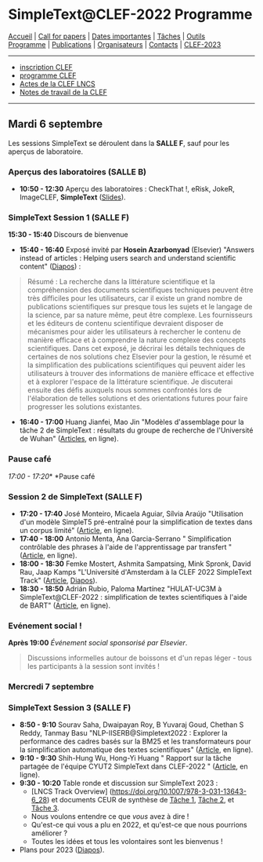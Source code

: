 # SimpleText@CLEF-2022 Programme


[Accueil](./) | [Call for papers](./CFP) | [Dates importantes](./dates) | [Tâches](./tasks)  | [Outils](./tools)  
[Programme](./program) | [Publications](./publications) | [Organisateurs](./organisers) | [Contacts](./contact) | [CLEF-2023](https://simpletext-project.com/2023/clef)


------------------------------------------------------------

* [inscription CLEF](https://clef2022.clef-initiative.eu/index.php?page=Pages/conferenceRegistration.html)
* [programme CLEF](https://clef2022.clef-initiative.eu/index.php?page=Pages/programme.html)
* [Actes de la CLEF LNCS](https://link.springer.com/book/10.1007/978-3-031-13643-6)
* [Notes de travail de la CLEF](http://ceur-ws.org/Vol-3180/)

------------------------------------------------------------
## Mardi 6 septembre 

Les sessions SimpleText se déroulent dans la **SALLE F**, sauf pour les aperçus de laboratoire.

### Aperçus des laboratoires (SALLE B)
* **10:50 - 12:30** Aperçu des laboratoires : CheckThat !, eRisk, JokeR, ImageCLEF, **SimpleText** ([Slides](SimpleText_CLEF_2022_presentation.pdf)).

### SimpleText Session 1 (SALLE F)

**15:30 - 15:40** Discours de bienvenue 
* **15:40 - 16:40** Exposé invité par **Hosein Azarbonyad** (Elsevier) "Answers instead of articles : Helping users search and understand scientific content" ([Diapos](../slides/Elsevier_Hosein.pdf)) : 

> Résumé : La recherche dans la littérature scientifique et la compréhension des documents scientifiques techniques peuvent être très difficiles pour les utilisateurs, car il existe un grand nombre de publications scientifiques sur presque tous les sujets et le langage de la science, par sa nature même, peut être complexe.  Les fournisseurs et les éditeurs de contenu scientifique devraient disposer de mécanismes pour aider les utilisateurs à rechercher le contenu de manière efficace et à comprendre la nature complexe des concepts scientifiques. Dans cet exposé, je décrirai les détails techniques de certaines de nos solutions chez Elsevier pour la gestion, le résumé et la simplification des publications scientifiques qui peuvent aider les utilisateurs à trouver des informations de manière efficace et effective et à explorer l'espace de la littérature scientifique. Je discuterai ensuite des défis auxquels nous sommes confrontés lors de l'élaboration de telles solutions et des orientations futures pour faire progresser les solutions existantes.

* **16:40 - 17:00** Huang Jianfei, Mao Jin "Modèles d'assemblage pour la tâche 2 de SimpleText : résultats du groupe de recherche de l'Université de Wuhan" ([Articles](http://ceur-ws.org/Vol-3180/paper-239.pdf), en ligne).

### Pause café
*17:00 - 17:20** *Pause café


### Session 2 de SimpleText (SALLE F)

* **17:20 - 17:40** José Monteiro, Micaela Aguiar, Sílvia Araújo "Utilisation d'un modèle SimpleT5 pré-entraîné pour la simplification de textes dans un corpus limité" ([Article](http://ceur-ws.org/Vol-3180/paper-241.pdf), en ligne).
* **17:40 - 18:00** Antonio Menta, Ana Garcia-Serrano " Simplification contrôlable des phrases à l'aide de l'apprentissage par transfert " ([Article](http://ceur-ws.org/Vol-3180/paper-240.pdf), en ligne).
* **18:00 - 18:30** Femke Mostert, Ashmita Sampatsing, Mink Spronk, David Rau, Jaap Kamps "L'Université d'Amsterdam à la CLEF 2022 SimpleText Track" ([Article](http://ceur-ws.org/Vol-3180/paper-242.pdf), [Diapos](./clef22uva-plain.pdf)).
* **18:30 - 18:50** Adrián Rubio, Paloma Martínez "HULAT-UC3M à SimpleText@CLEF-2022 : simplification de textes scientifiques à l'aide de BART" ([Article](http://ceur-ws.org/Vol-3180/paper-243.pdf), en ligne).

### Evénement social !

**Après 19:00** *Événement social sponsorisé par Elsevier*.  

> Discussions informelles autour de boissons et d'un repas léger - tous les participants à la session sont invités !

### Mercredi 7 septembre 

### SimpleText Session 3 (SALLE F)

* **8:50 - 9:10** Sourav Saha, Dwaipayan Roy, B Yuvaraj Goud, Chethan S Reddy, Tanmay Basu "NLP-IISERB@Simpletext2022 : Explorer la performance des cadres basés sur la BM25 et les transformateurs pour la simplification automatique des textes scientifiques" ([Article](http://ceur-ws.org/Vol-3180/paper-244.pdf), en ligne).
* **9:10 - 9:30** Shih-Hung Wu, Hong-Yi Huang " Rapport sur la tâche partagée de l'équipe CYUT2 SimpleText dans CLEF-2022 " ([Article](http://ceur-ws.org/Vol-3180/paper-246.pdf), en ligne).
* **9:30 - 10:20** Table ronde et discussion sur SimpleText 2023 :
    * [LNCS Track Overview] (https://doi.org/10.1007/978-3-031-13643-6_28) et documents CEUR de synthèse de [Tâche 1](http://ceur-ws.org/Vol-3180/paper-235.pdf), [Tâche 2](http://ceur-ws.org/Vol-3180/paper-236.pdf), et [Tâche 3](http://ceur-ws.org/Vol-3180/paper-237.pdf). 
    * Nous voulons entendre ce que *vous* avez à dire !
    * Qu'est-ce qui vous a plu en 2022, et qu'est-ce que nous pourrions améliorer ?
    * Toutes les idées et tous les volontaires sont les bienvenus !
* Plans pour 2023 ([Diapos](SimpleText_CLEF_2023__short_presentation.pdf)).

